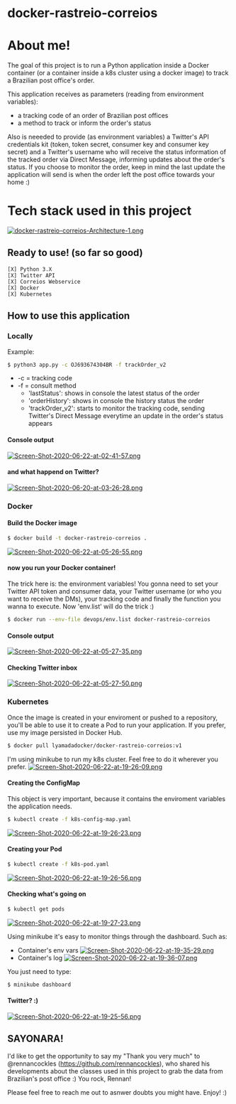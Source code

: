 # docker-rastreio-correios

# About me!
The goal of this project is to run a Python application inside a Docker container (or a container inside a k8s cluster using a docker image) to track a Brazilian post office's order.

This application receives as parameters (reading from environment variables):
- a tracking code of an order of Brazilian post offices
- a method to track or inform the order's status

Also is neeeded to provide (as environment variables) a Twitter's API credentials kit (token, token secret, consumer key and consumer key secret) and a Twitter's username who will receive the status information of the tracked order via Direct Message, informing updates about the order's status.
If you choose to monitor the order, keep in mind the last update the application will send is when the order left the post office towards your home :)

# Tech stack used in this project
[![docker-rastreio-correios-Architecture-1.png](https://i.postimg.cc/Y0t7zPfR/docker-rastreio-correios-Architecture-1.png)](https://postimg.cc/ftq1wBPS)

## Ready to use! (so far so good)
    [X] Python 3.X
    [X] Twitter API
    [X] Correios Webservice
    [X] Docker
    [X] Kubernetes

## How to use this application
### Locally
Example:
```sh
$ python3 app.py -c OJ693674304BR -f trackOrder_v2
```
- -c = tracking code
- -f = consult method
    - 'lastStatus': shows in console the latest status of the order
    - 'orderHistory': shows in console the history status the order
    - 'trackOrder_v2': starts to monitor the tracking code, sending Twitter's Direct Message everytime an update in the order's status appears

#### Console output

[![Screen-Shot-2020-06-22-at-02-41-57.png](https://i.postimg.cc/vZ2mHGLs/Screen-Shot-2020-06-22-at-02-41-57.png)](https://postimg.cc/tsPbBQMS)

#### and what happend on Twitter?

[![Screen-Shot-2020-06-20-at-03-26-28.png](https://i.postimg.cc/nhbPS564/Screen-Shot-2020-06-20-at-03-26-28.png)](https://postimg.cc/nC22CdVr)

### Docker
#### Build the Docker image
```sh
$ docker build -t docker-rastreio-correios .
```
[![Screen-Shot-2020-06-22-at-05-26-55.png](https://i.postimg.cc/Tw3d5xTv/Screen-Shot-2020-06-22-at-05-26-55.png)](https://postimg.cc/d7gPgz75)

#### now you run your Docker container!
The trick here is: the environment variables! You gonna need to set your Twitter API token and consumer data, your Twitter username (or who you want to receive the DMs), your tracking code and finally the function you wanna to execute.
Now 'env.list' will do the trick :)
```sh
$ docker run --env-file devops/env.list docker-rastreio-correios
```
#### Console output
[![Screen-Shot-2020-06-22-at-05-27-35.png](https://i.postimg.cc/5t1N1vG0/Screen-Shot-2020-06-22-at-05-27-35.png)](https://postimg.cc/QF4rJBjG)

#### Checking Twitter inbox
[![Screen-Shot-2020-06-22-at-05-27-50.png](https://i.postimg.cc/HL2WLnDt/Screen-Shot-2020-06-22-at-05-27-50.png)](https://postimg.cc/R3WxsM03)

### Kubernetes
Once the image is created in your enviroment or pushed to a repository, you'll be able to use it to create a Pod to run your application.
If you prefer, use my image persisted in Docker Hub.
```sh
$ docker pull lyamadadocker/docker-rastreio-correios:v1
```
I'm using minikube to run my k8s cluster. Feel free to do it wherever you prefer.
[![Screen-Shot-2020-06-22-at-19-26-09.png](https://i.postimg.cc/4dX2tqs6/Screen-Shot-2020-06-22-at-19-26-09.png)](https://postimg.cc/8FnbgyFc)

#### Creating the ConfigMap
This object is very important, because it contains the enviroment variables the application needs.
```sh
$ kubectl create -f k8s-config-map.yaml
```
[![Screen-Shot-2020-06-22-at-19-26-23.png](https://i.postimg.cc/8CQ0ksYn/Screen-Shot-2020-06-22-at-19-26-23.png)](https://postimg.cc/sMmcwfsp)

#### Creating your Pod
```sh
$ kubectl create -f k8s-pod.yaml
```
[![Screen-Shot-2020-06-22-at-19-26-56.png](https://i.postimg.cc/d1nH96Vz/Screen-Shot-2020-06-22-at-19-26-56.png)](https://postimg.cc/BLLBSxDg)

#### Checking what's going on
```sh
$ kubectl get pods
```
[![Screen-Shot-2020-06-22-at-19-27-23.png](https://i.postimg.cc/cCHDk3K6/Screen-Shot-2020-06-22-at-19-27-23.png)](https://postimg.cc/Q92kHHJr)

Using minikube it's easy to monitor things through the dashboard. Such as:
- Container's env vars
[![Screen-Shot-2020-06-22-at-19-35-29.png](https://i.postimg.cc/QN4Y9fP7/Screen-Shot-2020-06-22-at-19-35-29.png)](https://postimg.cc/F1SVwVhF)
- Container's log
[![Screen-Shot-2020-06-22-at-19-36-07.png](https://i.postimg.cc/D0Mx9zs6/Screen-Shot-2020-06-22-at-19-36-07.png)](https://postimg.cc/302jpYt0)

You just need to type:
```sh
$ minikube dashboard
```

#### Twitter? :)
[![Screen-Shot-2020-06-22-at-19-25-56.png](https://i.postimg.cc/pdf1mRbV/Screen-Shot-2020-06-22-at-19-25-56.png)](https://postimg.cc/kV5yZrgL)

## SAYONARA!
I'd like to get the opportunity to say my "Thank you very much" to @rennancockles  (https://github.com/rennancockles), who shared his developments about the classes used in this project to grab the data from Brazilian's post office :) You rock, Rennan!

Please feel free to reach me out to asnwer doubts you might have.
Enjoy! :)